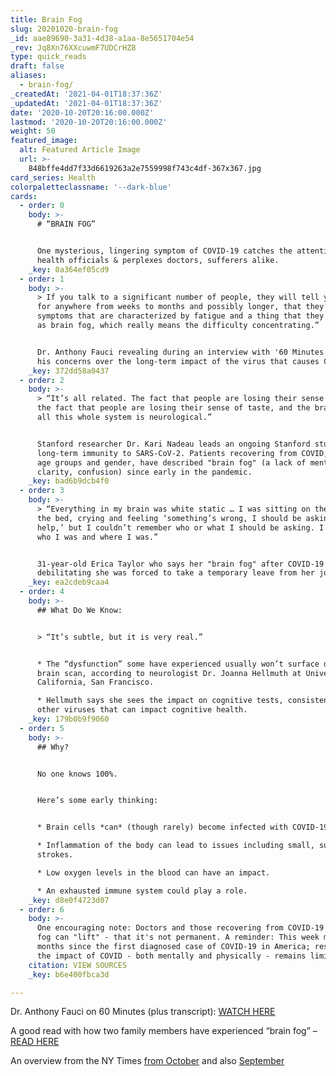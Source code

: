 ```yaml
---
title: Brain Fog
slug: 20201020-brain-fog
_id: aae89690-3a31-4d38-a1aa-8e5651704e54
_rev: Jq8Xn76XXcuwmF7UDCrHZ8
type: quick_reads
draft: false
aliases:
  - brain-fog/
_createdAt: '2021-04-01T18:37:36Z'
_updatedAt: '2021-04-01T18:37:36Z'
date: '2020-10-20T20:16:00.000Z'
lastmod: '2020-10-20T20:16:00.000Z'
weight: 50
featured_image:
  alt: Featured Article Image
  url: >-
    848bffe4dd7f33d6619263a2e7559998f743c4df-367x367.jpg
card_series: Health
colorpaletteclassname: '--dark-blue'
cards:
  - order: 0
    body: >-
      # “BRAIN FOG”


      One mysterious, lingering symptom of COVID-19 catches the attention of top
      health officials & perplexes doctors, sufferers alike.
    _key: 0a364ef05cd9
  - order: 1
    body: >-
      > If you talk to a significant number of people, they will tell you that,
      for anywhere from weeks to months and possibly longer, that they have
      symptoms that are characterized by fatigue and a thing that they refer to
      as brain fog, which really means the difficulty concentrating.”


      Dr. Anthony Fauci revealing during an interview with '60 Minutes' one of
      his concerns over the long-term impact of the virus that causes COVID-19.
    _key: 372dd58a0437
  - order: 2
    body: >-
      > “It’s all related. The fact that people are losing their sense of smell,
      the fact that people are losing their sense of taste, and the brain fog —
      all this whole system is neurological.”


      Stanford researcher Dr. Kari Nadeau leads an ongoing Stanford study on
      long-term immunity to SARS-CoV-2. Patients recovering from COVID, across
      age groups and gender, have described "brain fog" (a lack of mental
      clarity, confusion) since early in the pandemic.
    _key: bad6b9dcb4f0
  - order: 3
    body: >-
      > “Everything in my brain was white static … I was sitting on the edge of
      the bed, crying and feeling ‘something’s wrong, I should be asking for
      help,’ but I couldn’t remember who or what I should be asking. I forgot
      who I was and where I was.”


      31-year-old Erica Taylor who says her "brain fog" after COVID-19 became so
      debilitating she was forced to take a temporary leave from her job.
    _key: ea2cdeb9caa4
  - order: 4
    body: >-
      ## What Do We Know:


      > “It’s subtle, but it is very real.”


      * The “dysfunction” some have experienced usually won’t surface during a
      brain scan, according to neurologist Dr. Joanna Hellmuth at University of
      California, San Francisco.

      * Hellmuth says she sees the impact on cognitive tests, consistent with
      other viruses that can impact cognitive health.
    _key: 179b0b9f9060
  - order: 5
    body: >-
      ## Why?


      No one knows 100%.


      Here’s some early thinking:


      * Brain cells *can* (though rarely) become infected with COVID-19.

      * Inflammation of the body can lead to issues including small, subtle
      strokes.

      * Low oxygen levels in the blood can have an impact.

      * An exhausted immune system could play a role.
    _key: d8e0f4723d07
  - order: 6
    body: >-
      One encouraging note: Doctors and those recovering from COVID-19 say this
      fog can "lift" - that it's not permanent. A reminder: This week marks 9
      months since the first diagnosed case of COVID-19 in America; research on
      the impact of COVID - both mentally and physically - remains limited.
    citation: VIEW SOURCES
    _key: b6e400fbca3d

---
```

Dr. Anthony Fauci on 60 Minutes (plus transcript): [WATCH HERE](https://www.cbsnews.com/news/fauci-covid-cases-increase-latest-60-minutes-2020-10-18/?ftag=CNM-00-10aab7d&linkId=102284605)

A good read with how two family members have experienced “brain fog” – [READ HERE](https://abc7news.com/covid-19-coronavirus-side-effects-brain-fog-memory-loss/7012035/)

An overview from the NY Times [from October](https://www.nytimes.com/2020/10/11/health/covid-survivors.html) and also [September](https://www.nytimes.com/2020/09/09/health/coronavirus-brain.html)
